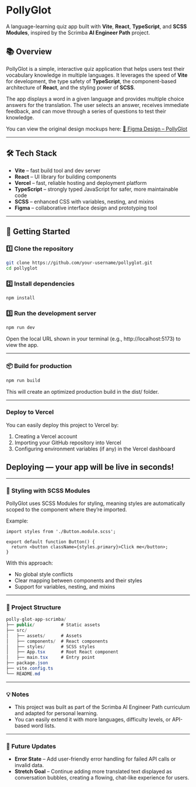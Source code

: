 # PollyGlot

A language-learning quiz app built with **Vite**, **React**, **TypeScript**, and **SCSS Modules**, inspired by the Scrimba **AI Engineer Path** project.

## 📚 Overview

PollyGlot is a simple, interactive quiz application that helps users test their vocabulary knowledge in multiple languages. It leverages the speed of **Vite** for development, the type safety of **TypeScript**, the component-based architecture of **React**, and the styling power of **SCSS**.

The app displays a word in a given language and provides multiple choice answers for the translation. The user selects an answer, receives immediate feedback, and can move through a series of questions to test their knowledge.

You can view the original design mockups here: [🎨 Figma Design – PollyGlot](https://www.figma.com/design/5zQQiaSDdUu8AqVGlg9PZ3/OpenAi-API---PollyGlot?node-id=1-168&t=VBu5mK7ufECFQWA1-1)

---

## 🛠️ Tech Stack

- **Vite** – fast build tool and dev server
- **React** – UI library for building components
- **Vercel** – fast, reliable hosting and deployment platform
- **TypeScript** – strongly typed JavaScript for safer, more maintainable code
- **SCSS** – enhanced CSS with variables, nesting, and mixins
- **Figma** – collaborative interface design and prototyping tool

---

## 🚀 Getting Started

### 1️⃣ Clone the repository

```bash
git clone https://github.com/your-username/pollyglot.git
cd pollyglot
```

### 2️⃣ Install dependencies

```bash
npm install
```

### 3️⃣ Run the development server

```bash
npm run dev
```

Open the local URL shown in your terminal (e.g., http://localhost:5173) to view the app.

---

### 📦 Build for production

```bash
npm run build
```

This will create an optimized production build in the dist/ folder.

---

### Deploy to Vercel

You can easily deploy this project to Vercel by:

1. Creating a Vercel account
2. Importing your GitHub repository into Vercel
3. Configuring environment variables (if any) in the Vercel dashboard

## Deploying — your app will be live in seconds!

---

### 🎨 Styling with SCSS Modules

PollyGlot uses SCSS Modules for styling, meaning styles are automatically scoped to the component where they’re imported.

Example:

```tsx
import styles from './Button.module.scss';

export default function Button() {
  return <button className={styles.primary}>Click me</button>;
}
```

With this approach:

- No global style conflicts
- Clear mapping between components and their styles
- Support for variables, nesting, and mixins

---

### 📂 Project Structure

```csharp
polly-glot-app-scrimba/
├── public/          # Static assets
├── src/
│   ├── assets/      # Assets
│   ├── components/  # React components
│   ├── styles/      # SCSS styles
│   ├── App.tsx      # Root React component
│   ├── main.tsx     # Entry point
├── package.json
├── vite.config.ts
└── README.md
```

---

### 💡 Notes

- This project was built as part of the Scrimba AI Engineer Path curriculum and adapted for personal learning.
- You can easily extend it with more languages, difficulty levels, or API-based word lists.

---

### 🔮 Future Updates

- **Error State** – Add user-friendly error handling for failed API calls or invalid data.
- **Stretch Goal** – Continue adding more translated text displayed as conversation bubbles, creating a flowing, chat-like experience for users.

